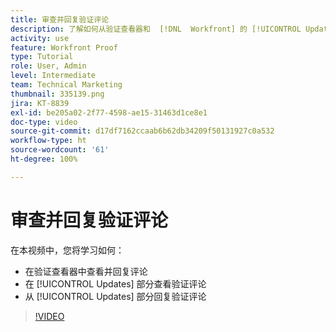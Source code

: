 ```yaml
---
title: 审查并回复验证评论
description: 了解如何从验证查看器和  [!DNL  Workfront] 的 [!UICONTROL Updates] 部分查看和回复验证评论。
activity: use
feature: Workfront Proof
type: Tutorial
role: User, Admin
level: Intermediate
team: Technical Marketing
thumbnail: 335139.png
jira: KT-8839
exl-id: be205a02-2f77-4598-ae15-31463d1ce8e1
doc-type: video
source-git-commit: d17df7162ccaab6b62db34209f50131927c0a532
workflow-type: ht
source-wordcount: '61'
ht-degree: 100%

---
```


# 审查并回复验证评论

在本视频中，您将学习如何：

* 在验证查看器中查看并回复评论
* 在 [!UICONTROL Updates] 部分查看验证评论
* 从 [!UICONTROL Updates] 部分回复验证评论

>[!VIDEO](https://video.tv.adobe.com/v/335139/?quality=12&learn=on&enablevpops)
